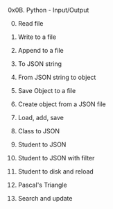 0x0B. Python - Input/Output

0. Read file

1. Write to a file

2. Append to a file

3. To JSON string

4. From JSON string to object

5. Save Object to a file

6. Create object from a JSON file

7. Load, add, save

8. Class to JSON

9. Student to JSON

10. Student to JSON with filter

11. Student to disk and reload

12. Pascal's Triangle

13. Search and update
